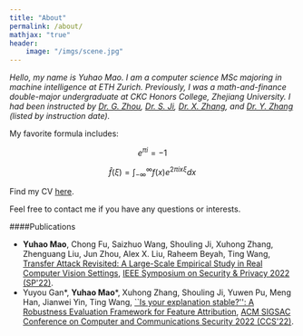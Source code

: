 ```yaml
---
title: "About"
permalink: /about/
mathjax: "true"
header:
    image: "/imgs/scene.jpg"
---
```


*Hello, my name is Yuhao Mao. I am a computer science MSc majoring in machine intelligence at ETH Zurich. Previously, I was a math-and-finance double-major undergraduate at CKC Honors College, Zhejiang University. I had been instructed by [Dr. G. Zhou](https://flzhou.weebly.com), [Dr. S. Ji](https://nesa.zju.edu.cn/webpage/people.html), [Dr. X. Zhang](https://person.zju.edu.cn/zhangxuhong), and [Dr. Y. Zhang](https://yangzhangalmo.github.io/students) (listed by instruction date).*

My favorite formula includes: 

$$e^{\pi i}=-1$$

$$\hat{f}(\xi) = \int_{-\infty}^{\infty}f(x)e^{2\pi i x\xi}dx$$

Find my CV [here](https://algebraloveme.github.io/CV.pdf).

Feel free to contact me if you have any questions or interests.

####Publications

- **Yuhao Mao**, Chong Fu, Saizhuo Wang, Shouling Ji, Xuhong Zhang,
Zhenguang Liu, Jun Zhou, Alex X. Liu, Raheem Beyah, Ting Wang, [Transfer Attack Revisited: A Large-Scale Empirical Study in Real Computer Vision Settings](https://arxiv.org/abs/2204.04063), [IEEE Symposium on Security & Privacy 2022 (SP'22)](https://www.ieee-security.org/TC/SP2022/program-papers.html).
- Yuyou Gan*, **Yuhao Mao***, Xuhong Zhang, Shouling Ji, Yuwen Pu, Meng Han, Jianwei Yin, Ting Wang, [``Is your explanation stable?'': A Robustness Evaluation Framework for Feature Attribution](https://arxiv.org/abs/2209.01782), [ACM SIGSAC Conference on Computer and Communications Security 2022 (CCS'22)](https://www.sigsac.org/ccs/CCS2022/call-for-papers.html).


